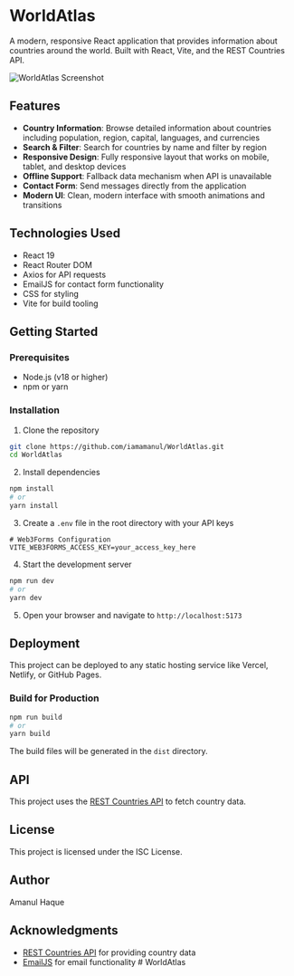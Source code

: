 # WorldAtlas

A modern, responsive React application that provides information about countries around the world. Built with React, Vite, and the REST Countries API.

![WorldAtlas Screenshot](public/images/worldatlas-screenshot.png)

## Features

- **Country Information**: Browse detailed information about countries including population, region, capital, languages, and currencies
- **Search & Filter**: Search for countries by name and filter by region
- **Responsive Design**: Fully responsive layout that works on mobile, tablet, and desktop devices
- **Offline Support**: Fallback data mechanism when API is unavailable
- **Contact Form**: Send messages directly from the application
- **Modern UI**: Clean, modern interface with smooth animations and transitions

## Technologies Used

- React 19
- React Router DOM
- Axios for API requests
- EmailJS for contact form functionality
- CSS for styling
- Vite for build tooling

## Getting Started

### Prerequisites

- Node.js (v18 or higher)
- npm or yarn

### Installation

1. Clone the repository
```bash
git clone https://github.com/iamamanul/WorldAtlas.git
cd WorldAtlas
```

2. Install dependencies
```bash
npm install
# or
yarn install
```

3. Create a `.env` file in the root directory with your API keys
```
# Web3Forms Configuration
VITE_WEB3FORMS_ACCESS_KEY=your_access_key_here
```

4. Start the development server
```bash
npm run dev
# or
yarn dev
```

5. Open your browser and navigate to `http://localhost:5173`

## Deployment

This project can be deployed to any static hosting service like Vercel, Netlify, or GitHub Pages.

### Build for Production

```bash
npm run build
# or
yarn build
```

The build files will be generated in the `dist` directory.

## API

This project uses the [REST Countries API](https://restcountries.com/) to fetch country data.

## License

This project is licensed under the ISC License.

## Author

Amanul Haque

## Acknowledgments

- [REST Countries API](https://restcountries.com/) for providing country data
- [EmailJS](https://www.emailjs.com/) for email functionality
#   W o r l d A t l a s  
 